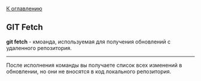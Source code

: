 [К оглавлению](readme.md)

## GIT Fetch
**git fetch** - кмоанда, используемая для получения обновлений с удаленного репозитория. 

---
После исполнения команды вы получаете список всех изменений в обновлении, но они не вносятся в код локального репозитория.